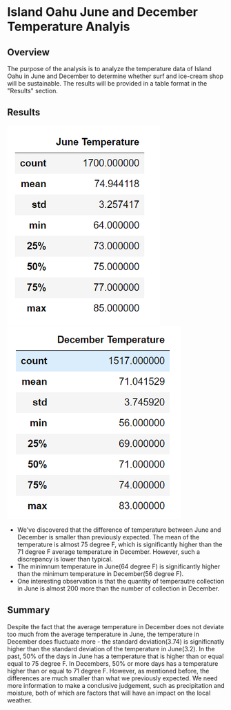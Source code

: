 # Island Oahu June and December Temperature Analyis
## Overview
The purpose of the analysis is to analyze the temperature data of Island Oahu in June and December to determine whether surf and ice-cream shop will be sustainable. The results will be provided in a table format in the "Results" section.

## Results
![alt text](https://github.com/tixie0124/surfs_up/blob/main/junetemp.PNG)![alt text](https://github.com/tixie0124/surfs_up/blob/main/Dectemp.PNG)
* We've discovered that the difference of temperature between June and December is smaller than previously expected. The mean of the temperature is almost 75 degree F, which is significantly higher than the 71 degree F average temperature in December. However, such a discrepancy is lower than typical. 
* The minimnum temperature in June(64 degree F) is significantly higher than the minimum temperature in December(56 degree F). 
* One interesting observation is that the quantity of temperautre collection in June is almost 200 more than the number of collection in December.

## Summary
Despite the fact that the average temperature in December does not deviate too much from the average temperature in June, the temperature in December does fluctuate more - the standard deviation(3.74) is significnatly higher than the standard deviation of the temperature in June(3.2). In the past, 50% of the days in June has a temperature that is higher than or  equal equal to 75 degree F. In Decembers, 50% or more days has a temperature higher than or equal to 71 degree F. However, as mentioned before, the differences are much smaller than what we previously expected. We need more information to make a conclusive judgement, such as precipitation and moisture, both of which are factors that will have an impact on the local weather. 
